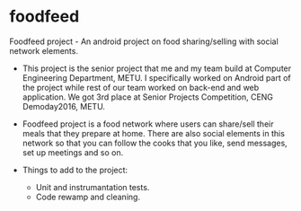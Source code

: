 # foodfeed
Foodfeed project - An android project on food sharing/selling with social network elements.

- This project is the senior project that me and my team build at Computer Engineering Department, METU. I specifically worked on Android part of the project while rest of our team worked on back-end and web application. We got 3rd place at Senior Projects Competition, CENG Demoday2016, METU. 

- Foodfeed project is a food network where users can share/sell their meals that they prepare at home. There are also social elements in this network so that you can follow the cooks that you like, send messages, set up meetings and so on.

- Things to add to the project:
  - Unit and instrumantation tests.
  - Code rewamp and cleaning.
